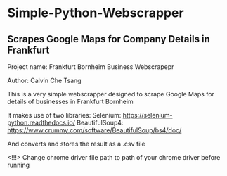 # Simple-Python-Webscrapper
Scrapes Google Maps for Company Details in Frankfurt
----------------------------------------------------
Project name: Frankfurt Bornheim Business Webscrapepr

Author: Calvin Che Tsang

This is a very simple webscrapper designed to scrape Google Maps for details of businesses in Frankfurt Bornheim

It makes use of two libraries:
Selenium: https://selenium-python.readthedocs.io/
BeautifulSoup4: https://www.crummy.com/software/BeautifulSoup/bs4/doc/

And converts and stores the result as a .csv file

<!!!> Change chrome driver file path to path of your chrome driver before running
